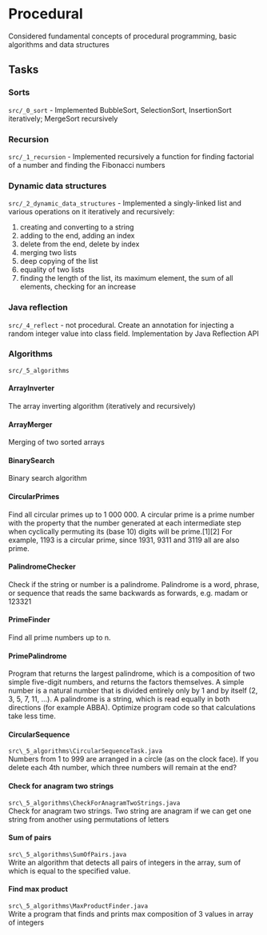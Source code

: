 # Procedural
Considered fundamental concepts of procedural programming, basic algorithms and data structures
## Tasks
### Sorts
`src/_0_sort` - Implemented BubbleSort, SelectionSort, InsertionSort iteratively; MergeSort recursively
### Recursion
`src/_1_recursion` - Implemented recursively a function for finding factorial of a number and finding the Fibonacci numbers
### Dynamic data structures
`src/_2_dynamic_data_structures` - Implemented a singly-linked list and various operations on it iteratively and recursively:
1) creating and converting to a string
2) adding to the end, adding an index
3) delete from the end, delete by index
4) merging two lists
5) deep copying of the list
6) equality of two lists
7) finding the length of the list, its maximum element, the sum of all elements, checking for an increase
### Java reflection
`src/_4_reflect` - not procedural. Create an annotation for injecting a random integer value into class field. Implementation by Java Reflection API
### Algorithms
`src/_5_algorithms`
#### ArrayInverter
The array inverting algorithm (iteratively and recursively)
#### ArrayMerger
Merging of two sorted arrays
#### BinarySearch
Binary search algorithm
#### CircularPrimes
Find all circular primes up to 1 000 000. A circular prime is a prime number with the property that the number generated at each intermediate step when cyclically permuting its (base 10) digits will be prime.[1][2] For example, 1193 is a circular prime, since 1931, 9311 and 3119 all are also prime.
#### PalindromeChecker
Check if the string or number is a palindrome. Palindrome is a word, phrase, or sequence that reads the same backwards as forwards, e.g. madam or 123321
#### PrimeFinder
Find all prime numbers up to n.
#### PrimePalindrome
Program that returns the largest palindrome, which is a composition of two simple five-digit numbers, and returns the factors themselves. A simple number is a natural number that is divided entirely only by 1 and by itself (2, 3, 5, 7, 11, ...). A palindrome is a string, which is read equally in both directions (for example ABBA). Optimize program code so that calculations take less time.
#### CircularSequence
`src\_5_algorithms\CircularSequenceTask.java`<br>
Numbers from 1 to 999 are arranged in a circle (as on the clock face).
If you delete each 4th number, which three numbers will remain at the end?
#### Check for anagram two strings
`src\_5_algorithms\CheckForAnagramTwoStrings.java`<br>
Check for anagram two strings. Two string are anagram if we can get one string from another using permutations of letters
#### Sum of pairs
`src\_5_algorithms\SumOfPairs.java`<br>
Write an algorithm that detects all pairs of integers in the array, sum of which is equal to the specified value.
#### Find max product
`src\_5_algorithms\MaxProductFinder.java`<br>
Write a program that finds and prints max composition of 3 values in array of integers